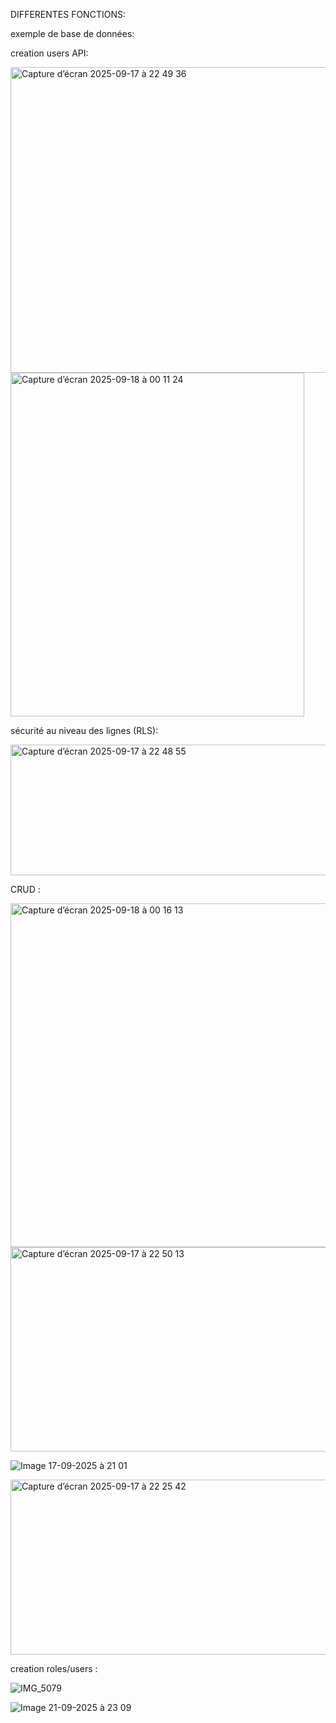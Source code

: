 DIFFERENTES FONCTIONS:


exemple de base de données:


creation users API:

<img width="849" height="489" alt="Capture d’écran 2025-09-17 à 22 49 36" src="https://github.com/user-attachments/assets/1ac7625e-a241-48c1-822c-7589706c3c4f" />





<img width="470" height="550" alt="Capture d’écran 2025-09-18 à 00 11 24" src="https://github.com/user-attachments/assets/d78b0088-b24d-4dd5-8840-f59d41253372" />




sécurité au niveau des lignes (RLS):



<img width="849" height="209" alt="Capture d’écran 2025-09-17 à 22 48 55" src="https://github.com/user-attachments/assets/1732173d-4f50-462b-81e8-e75f8a3c3beb" />




 CRUD :

 

<img width="566" height="550" alt="Capture d’écran 2025-09-18 à 00 16 13" src="https://github.com/user-attachments/assets/95c5b8cf-a27f-459c-b01c-a2a6fbf3d489" />


<img width="849" height="327" alt="Capture d’écran 2025-09-17 à 22 50 13" src="https://github.com/user-attachments/assets/991f0af8-a53a-4294-8c14-3f6165b10420" />




![Image 17-09-2025 à 21 01](https://github.com/user-attachments/assets/50113d70-cf0b-4a9a-a589-f19c698e8852)



<img width="596" height="280" alt="Capture d’écran 2025-09-17 à 22 25 42" src="https://github.com/user-attachments/assets/00157cff-c153-463c-afa5-708f1fcfef46" />

creation roles/users :

![IMG_5079](https://github.com/user-attachments/assets/46ce44a6-fe1c-4271-9801-14c84e220980)


![Image 21-09-2025 à 23 09](https://github.com/user-attachments/assets/b0c234b8-a8d5-4de7-a18e-f52fd1a807d9)





